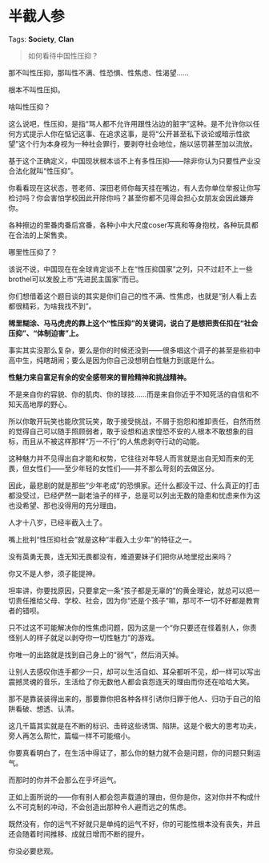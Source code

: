 # 半截人参

Tags: **Society**, **Clan**

> 如何看待中国性压抑？



那不叫性压抑，那叫性不满、性恐惧、性焦虑、性渴望……

根本不叫性压抑。

啥叫性压抑？

这么说吧，性压抑，是指“骂人都不允许用跟性沾边的脏字”这种。是不允许你以任何方式提示人你在惦记这事、在追求这事，是将“公开甚至私下谈论或暗示性欲望”这个行为本身视为一种社会罪行，要剥夺社会地位，施以惩罚甚至加以流放。

基于这个正确定义，中国现状根本谈不上有多性压抑——除非你认为只要性产业没合法化就叫“性压抑”。

你看看现在这状态，苍老师、深田老师你每天挂在嘴边，有人去你单位举报让你写检讨吗？你会害怕学校因此开除你吗？甚至你都不见得会担心女朋友会因此嫌弃你。

各种擦边的里番肉番后宫番，各种小中大尺度coser写真和等身抱枕，各种玩具都在合法的上架售卖。

哪里性压抑了？

该说不说，中国现在在全球肯定谈不上在“性压抑国家”之列，只不过赶不上一些brothel可以发股上市“先进民主国家”而已。

你们想借着这个题目谈的其实是你们自己的性不满、性焦虑，也就是“别人看上去都很精彩，为啥我找不到”。

**稀里糊涂、马马虎虎的靠上这个“性压抑”的关键词，说白了是想把责任扣在“社会压抑”、“体制迫害”上。**

事实其实没那么复杂，要么是你的时候还没到——很多唱这个调子的甚至是些初中高中生，纯瞎胡闹；要么是因为你自己没想明白性魅力到底是什么。

**性魅力来自富足有余的安全感带来的冒险精神和挑战精神。**

不是来自你的容貌、你的肌肉、你的球技……而是来自你近乎不知死活的自信和不知天高地厚的野心。

所以你敢开玩笑也能欣赏玩笑，敢于接受挑战，不屑于抱怨和推卸责任，自然而然的觉得自己可以随手照顾弱者，敢于设想和追求惶恐不安的人根本不敢想象的目标，而且从不被这样那样“万一不行”的人焦虑剥夺行动的动能。

这种魅力并不见得出自才能和权势，它往往对年轻人而言就是出自无知而来的无畏，但女性们——至少年轻的女性们——并不那么苛刻的去做区分。

因此，最悲剧的就是那些“少年老成”的恐惧家。还什么都没干过、什么真正的打击都没受过，已经俨然一副老油子的样子，总是可以列出无数的隐患和忧虑来作为这也没希望、那也没得用的充分理由。

人才十八岁，已经半截入土了。

嘴上批判“性压抑社会”就是这种“半截入土少年”的特征之一。

没有英勇无畏，连无知无畏都没有，难道要妹子们把你从地里挖出来吗？

你又不是人参，须子能提神。

坦率讲，你要找原因，只要拿定一条“孩子都是无辜的”的黄金理论，就总可以把一切责任推给父母、学校、社会，因为你“还是个孩子”嘛，那可不一切不好都是教育者的错呗。

只不过这不可能解决你的性焦虑问题，因为这是一个“你只要还在怪着别人，你责怪别人的样子就足以剥夺你一切性魅力”的游戏。

你唯一的出路就是找到自己身上的“弱气”，然后消灭掉。

让别人去感叹你连手都少一只，却可以生活自如、耳朵都听不见，却一样可以写出震撼灵魂的音乐，生活给了你无数他人都会哀怨连天的理由而你还在哈哈大笑。

那不是靠装装得出来的，那要靠你把各种各样引诱你归罪于他人、归功于自己的陷阱看破、想透、认清。

这几千篇其实就是在不断的标识、击碎这些诱饵、陷阱。这是个极大的思考功夫，旁人再怎么帮忙，篇幅一样不可能缩小。

你要真看明白了，在生活中得证了，那么你的魅力就不会是问题，你的问题只剩运气。

而那时的你并不会那么在乎坏运气。

正如上面所说的——你有别人都会怨声载道的理由，但你是你，这对你并不构成什么不可克制的冲动，不会创造出那种令人避而远之的焦虑。

既然没有，你的运气不好就只是单纯的运气不好，你的可能性根本没有丧失，并且还会随着时间推移、成就日增而不断的提升。

你没必要悲观。



